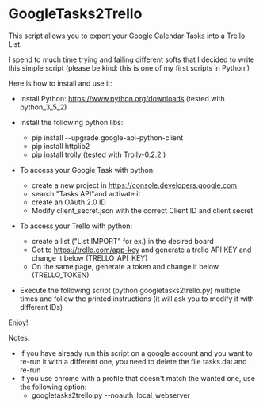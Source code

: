 # GoogleTasks2Trello
This script allows you to export your Google Calendar Tasks into a Trello List.

I spend to much time trying and failing different softs that I decided to write this simple script (please be kind: this is one of my first scripts in Python!)

Here is how to install and use it:

* Install Python: https://www.python.org/downloads  (tested with python_3_5_2)
* Install the following python libs:
	* pip install --upgrade google-api-python-client
	* pip install httplib2
	* pip install trolly  (tested with Trolly-0.2.2 )

* To access your Google Task with python: 
	* create a new project in https://console.developers.google.com
	* search "Tasks API"and activate it
	* create an OAuth 2.0 ID
	* Modify client_secret.json with the correct Client ID and client secret

* To access your Trello  with python:
	* create a list ("List IMPORT" for ex.) in the desired board
	* Got to https://trello.com/app-key and generate a trello API KEY and change it below (TRELLO_API_KEY)
	* On the same page, generate a token and change it below (TRELLO_TOKEN)

* Execute the following script (python googletasks2trello.py) multiple times and follow the printed instructions (it will ask you to modify it with different IDs)

Enjoy!

Notes:
* If you have already run this script on a google account and you want to re-run it with a different one, you need to delete the file tasks.dat and re-run
* If you use chrome with a profile that doesn't match the wanted one, use the following option: 
	* googletasks2trello.py --noauth_local_webserver
